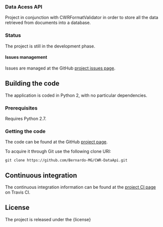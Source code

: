 ### Data Acess API

Project in conjunction with CWRFormatValidator in order to store all the data retrieved from documents into a database.

### Status
The project is still in the development phase.

#### Issues management
Issues are managed at the GitHub [project issues page][].

## Building the code
The application is coded in Python 2, with no particular dependencies.

### Prerequisites
Requires Python 2.7.

### Getting the code
The code can be found at the GitHub [project page][].

To acquire it through Git use the following clone URI:

`git clone https://github.com/Bernardo-MG/CWR-DataApi.git`

## Continuous integration
The continuous integration information can be found at the [project CI page][] on Travis CI.

## License
The project is released under the {license}

[project page]: https://github.com/Bernardo-MG/CWR-DataApi
[project issues page]: https://
[project CI page]: https://